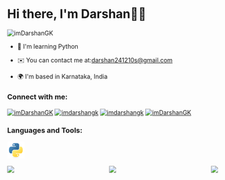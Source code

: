 # Hi there, I'm Darshan👋🏻

<p align="left"> <img src="https://komarev.com/ghpvc/?username=imDarshanGK&label=Profile%20views&color=0e75b6&style=flat" alt="imDarshanGK" /> </p>

* 🧠  I'm learning Python

* ✉️  You can contact me at:darshan241210s@gmail.com

* 🌍  I'm based in Karnataka, India


<h3 align="left">Connect with me:</h3>
<p align="left">
<a href="https://twitter.com/imDarshanGK" target="blank"><img align="center" src="https://raw.githubusercontent.com/rahuldkjain/github-profile-readme-generator/master/src/images/icons/Social/twitter.svg" alt="imDarshanGK" height="30" width="40" /></a>
<a href="https://linkedin.com/in/imdarshangk" target="blank"><img align="center" src="https://raw.githubusercontent.com/rahuldkjain/github-profile-readme-generator/master/src/images/icons/Social/linked-in-alt.svg" alt="imdarshangk" height="30" width="40" /></a>
<a href="https://www.leetcode.com/imdarshangk" target="blank"><img align="center" src="https://raw.githubusercontent.com/rahuldkjain/github-profile-readme-generator/master/src/images/icons/Social/leet-code.svg" alt="imdarshangk" height="30" width="40" /></a>
<a href="https://www.hackerrank.com/imDarshanGK" target="blank"><img align="center" src="https://raw.githubusercontent.com/rahuldkjain/github-profile-readme-generator/master/src/images/icons/Social/hackerrank.svg" alt="imDarshanGK" height="30" width="40" /></a>
</p>

<h3 align="left">Languages and Tools:</h3>
<p align="left"> <a href="https://www.python.org" target="_blank" rel="noreferrer"> <img src="https://raw.githubusercontent.com/devicons/devicon/master/icons/python/python-original.svg" alt="python" width="40" height="40"/> </a> </p>

<img align="left" width="47%" src="https://github-readme-stats.vercel.app/api?username=imDarshanGK&show_icons=true&theme=radical" />
<img align="left" width="47%" src="https://github-readme-stats.vercel.app/api/top-langs/?username=imDarshanGK&layout=compact" />

<a href="http://www.github.com/imDarshanGK"><img src="https://github-readme-streak-stats.herokuapp.com/?user=imDarshanGK&stroke=facc15&background=000000&ring=ec4899&fire=ec4899&currStreakNum=facc15&currStreakLabel=ec4899&sideNums=facc15&sideLabels=facc15&dates=facc15&hide_border=true" /></a>

  
  
  
  
  
  
  
  
  
  
  
  
 





